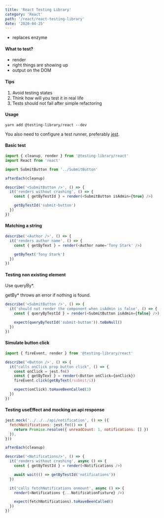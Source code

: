 ```yaml
---
title: 'React Testing Library'
category: 'React'
path: '/react/react-testing-library'
date: '2020-04-25'
---
```


- replaces enzyme

#### What to test?

- render
- right things are showing up
- output on the DOM

#### Tips

1. Avoid testing states
1. Think how will you test it in real life
1. Tests should not fail after simple refactoring

#### Usage

```
yarn add @testing-library/react --dev
```

You also need to configure a test runner, preferably [jest](https://jestjs.io/).

#### Basic test

```javascript
import { cleanup, render } from '@testing-library/react'
import React from 'react'

import SubmitButton from '../SubmitButton'

afterEach(cleanup)

describe('<SubmitButton />', () => {
  it('renders without crashing', () => {
    const { getByTestId } = render(<SubmitButton isAdmin={true} />)

    getByTestId('submit-button')
  })
})
```

#### Matching a string

```javascript
describe('<Author />', () => {
  it('renders author name', () => {
    const { getByText } = render(<Author name='Tony Stark' />)

    getByText('Tony Stark')
  })
})
```

#### Testing non existing element

Use queryBy\*.

getBy\* throws an error if nothing is found.

```javascript
describe('<SubmitButton />', () => {
  it('should not render the component when isAdmin is false', () => {
    const { queryByTestId } = render(<SubmitButton isAdmin={false} />)

    expect(queryByTestId('submit-button')).toBeNull()
  })
})
```

#### Simulate button click

```javascript
import { fireEvent, render } from '@testing-library/react'

describe('<Button />', () => {
  it("calls onClick prop button click", () => {
    const onClick = jest.fn()
    const { getByText } = render(<Button onClick={onClick})
    fireEvent.click(getByText(/submit/i))

    expect(onClick).toHaveBeenCalled(1)
  })
})
```

#### Testing useEffect and mocking an api response

```javascript
jest.mock('../../../api/notification', () => ({
  fetchNotifications: jest.fn(() => {
    return Promise.resolve({ unreadCount: 1, notifications: [] })
  }),
}))

afterEach(cleanup)

describe('<Notifications/>', () => {
  it('renders without crashing', async () => {
    const { getByTestId } = render(<Notifications />)

    await wait(() => getByTestId('notifications'))
  })

  it('calls fetchNotifications onmount', async () => {
    render(<Notifications {...NotificationFixture} />)

    expect(fetchNotifications).toHaveBeenCalled()
  })
})
```
